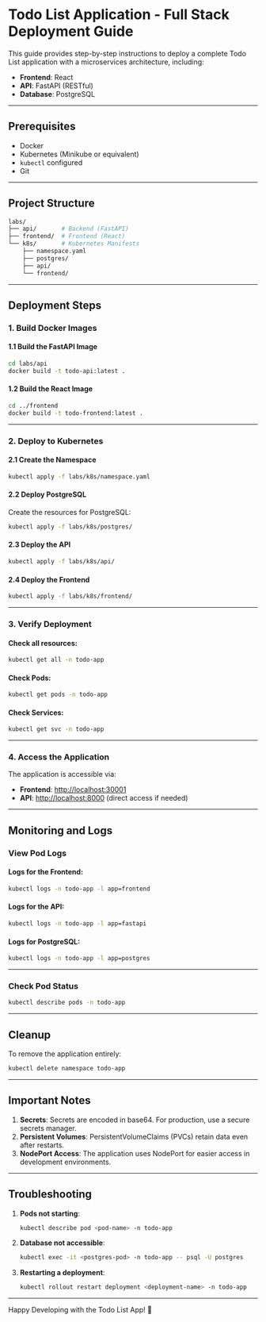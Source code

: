 # Todo List Application - Full Stack Deployment Guide

This guide provides step-by-step instructions to deploy a complete Todo List application with a microservices architecture, including:
- **Frontend**: React
- **API**: FastAPI (RESTful)
- **Database**: PostgreSQL

---

## Prerequisites

- Docker
- Kubernetes (Minikube or equivalent)
- `kubectl` configured
- Git

---

## Project Structure

```bash
labs/
├── api/       # Backend (FastAPI)
├── frontend/  # Frontend (React)
└── k8s/       # Kubernetes Manifests
    ├── namespace.yaml
    ├── postgres/
    ├── api/
    └── frontend/
```

---

## Deployment Steps

### 1. Build Docker Images

#### 1.1 Build the FastAPI Image
```bash
cd labs/api
docker build -t todo-api:latest .
```

#### 1.2 Build the React Image
```bash
cd ../frontend
docker build -t todo-frontend:latest .
```

---

### 2. Deploy to Kubernetes

#### 2.1 Create the Namespace
```bash
kubectl apply -f labs/k8s/namespace.yaml
```

#### 2.2 Deploy PostgreSQL
Create the resources for PostgreSQL:
```bash
kubectl apply -f labs/k8s/postgres/
```

#### 2.3 Deploy the API
```bash
kubectl apply -f labs/k8s/api/
```

#### 2.4 Deploy the Frontend
```bash
kubectl apply -f labs/k8s/frontend/
```

---

### 3. Verify Deployment

#### Check all resources:
```bash
kubectl get all -n todo-app
```

#### Check Pods:
```bash
kubectl get pods -n todo-app
```

#### Check Services:
```bash
kubectl get svc -n todo-app
```

---

### 4. Access the Application

The application is accessible via:
- **Frontend**: [http://localhost:30001](http://localhost:30001)
- **API**: [http://localhost:8000](http://localhost:8000) (direct access if needed)

---

## Monitoring and Logs

### View Pod Logs

#### Logs for the Frontend:
```bash
kubectl logs -n todo-app -l app=frontend
```

#### Logs for the API:
```bash
kubectl logs -n todo-app -l app=fastapi
```

#### Logs for PostgreSQL:
```bash
kubectl logs -n todo-app -l app=postgres
```

---

### Check Pod Status
```bash
kubectl describe pods -n todo-app
```

---

## Cleanup

To remove the application entirely:
```bash
kubectl delete namespace todo-app
```

---

## Important Notes

1. **Secrets**: Secrets are encoded in base64. For production, use a secure secrets manager.
2. **Persistent Volumes**: PersistentVolumeClaims (PVCs) retain data even after restarts.
3. **NodePort Access**: The application uses NodePort for easier access in development environments.

---

## Troubleshooting

1. **Pods not starting**:
   ```bash
   kubectl describe pod <pod-name> -n todo-app
   ```

2. **Database not accessible**:
   ```bash
   kubectl exec -it <postgres-pod> -n todo-app -- psql -U postgres
   ```

3. **Restarting a deployment**:
   ```bash
   kubectl rollout restart deployment <deployment-name> -n todo-app
   ```

---

Happy Developing with the Todo List App! 🚀